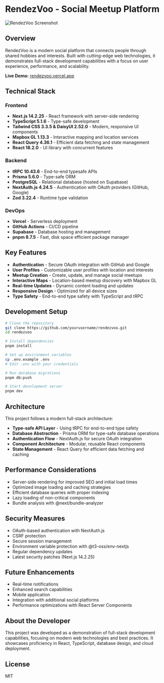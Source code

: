 # RendezVoo - Social Meetup Platform

![RendezVoo Screenshot](public/screenshot.png)

## Overview

RendezVoo is a modern social platform that connects people through shared hobbies and interests. Built with cutting-edge web technologies, it demonstrates full-stack development capabilities with a focus on user experience, performance, and scalability.

**Live Demo:** [rendezvoo.vercel.app](https://rendezvoo.vercel.app)

## Technical Stack

### Frontend
- **Next.js 14.2.25** - React framework with server-side rendering
- **TypeScript 5.1.6** - Type-safe development
- **Tailwind CSS 3.3.5 & DaisyUI 2.52.0** - Modern, responsive UI components
- **Mapbox GL 1.13.3** - Interactive mapping and location services
- **React Query 4.36.1** - Efficient data fetching and state management
- **React 18.2.0** - UI library with concurrent features

### Backend
- **tRPC 10.43.6** - End-to-end typesafe APIs
- **Prisma 5.6.0** - Type-safe ORM
- **PostgreSQL** - Relational database (hosted on Supabase)
- **NextAuth.js 4.24.5** - Authentication with OAuth providers (GitHub, Google)
- **Zod 3.22.4** - Runtime type validation

### DevOps
- **Vercel** - Serverless deployment
- **GitHub Actions** - CI/CD pipeline
- **Supabase** - Database hosting and management
- **pnpm 8.7.5** - Fast, disk space efficient package manager

## Key Features

- **Authentication** - Secure OAuth integration with GitHub and Google
- **User Profiles** - Customizable user profiles with location and interests
- **Meetup Creation** - Create, update, and manage social meetups
- **Interactive Maps** - Location-based meetup discovery with Mapbox GL
- **Real-time Updates** - Dynamic content loading and updates
- **Responsive Design** - Optimized for all device sizes
- **Type Safety** - End-to-end type safety with TypeScript and tRPC

## Development Setup

```bash
# Clone the repository
git clone https://github.com/yourusername/rendezvoo.git
cd rendezvoo

# Install dependencies
pnpm install

# Set up environment variables
cp .env.example .env
# Edit .env with your credentials

# Run database migrations
pnpm db:push

# Start development server
pnpm dev
```

## Architecture

This project follows a modern full-stack architecture:
- **Type-safe API Layer** - Using tRPC for end-to-end type safety
- **Database Abstraction** - Prisma ORM for type-safe database operations
- **Authentication Flow** - NextAuth.js for secure OAuth integration
- **Component Architecture** - Modular, reusable React components
- **State Management** - React Query for efficient data fetching and caching

## Performance Considerations

- Server-side rendering for improved SEO and initial load times
- Optimized image loading and caching strategies
- Efficient database queries with proper indexing
- Lazy loading of non-critical components
- Bundle analysis with @next/bundle-analyzer

## Security Measures

- OAuth-based authentication with NextAuth.js
- CSRF protection
- Secure session management
- Environment variable protection with @t3-oss/env-nextjs
- Regular dependency updates
- Latest security patches (Next.js 14.2.25)

## Future Enhancements

- Real-time notifications
- Enhanced search capabilities
- Mobile application
- Integration with additional social platforms
- Performance optimizations with React Server Components

## About the Developer

This project was developed as a demonstration of full-stack development capabilities, focusing on modern web technologies and best practices. It showcases proficiency in React, TypeScript, database design, and cloud deployment.

## License

MIT
